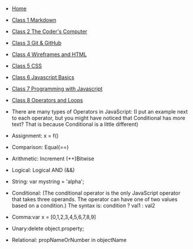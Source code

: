 - [Home](README.md)
- [Class 1 Markdown](reading01.md)
- [Class 2 The Coder's Computer](reading02.md)
- [Class 3 Git & GitHub](reading03.md)
- [Class 4 Wireframes and HTML](reading04.md)
- [Class 5 CSS](reading05.md)
- [Class 6 Javascript Basics](reading06.md)
- [Class 7 Programming with Javascript](reading07.md)
- [Class 8 Operators and Loops](reading08.md)

- There are many types of Operators in JavaScript:
(I put an example next to each operator, but you might have noticed that Conditional has more text? That is because Conditional is a little different)

- Assignment: x = f()
- Comparison: Equal(==)
- Arithmetic: Increment (++)Bitwise
- Logical: Logical AND (&&)
- String: var mystring = 'alpha';
- Conditional: (The conditional operator is the only JavaScript operator that takes three operands. The operator can have one of two values based on a condition.) The syntax is: condition ? val1 : val2
- Comma:var x = [0,1,2,3,4,5,6,7,8,9]
- Unary:delete object.property;
- Relational: propNameOrNumber in objectName
